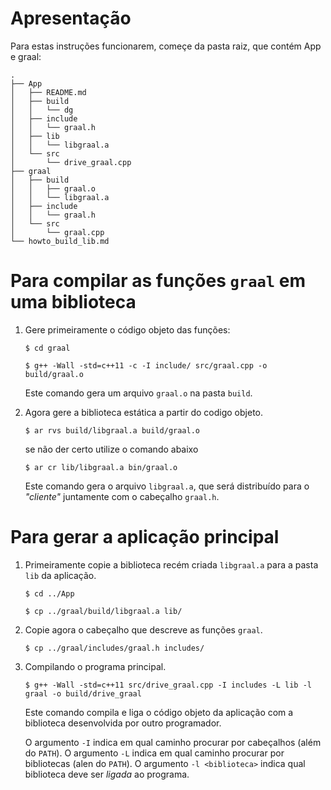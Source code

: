 # Apresentação

Para estas instruções funcionarem, começe da pasta raiz, que contém App e graal:

    .
    ├── App
    │   ├── README.md
    │   ├── build
    │   │   └── dg
    │   ├── include
    │   │   └── graal.h
    │   ├── lib
    │   │   └── libgraal.a
    │   └── src
    │       └── drive_graal.cpp
    ├── graal
    │   ├── build
    │   │   ├── graal.o
    │   │   └── libgraal.a
    │   ├── include
    │   │   └── graal.h
    │   └── src
    │       └── graal.cpp
    └── howto_build_lib.md

# Para compilar as funções `graal` em uma biblioteca

1.  Gere primeiramente o código objeto das funções:

    `$ cd graal`

    `$ g++ -Wall -std=c++11 -c -I include/ src/graal.cpp -o build/graal.o`

    Este comando gera um arquivo `graal.o` na pasta `build`.

2. Agora gere a biblioteca estática a partir do codigo objeto.

    `$ ar rvs build/libgraal.a build/graal.o`

    se não der certo utilize o comando abaixo

    `$ ar cr lib/libgraal.a bin/graal.o`

    Este comando gera o arquivo `libgraal.a`, que será distribuído para o
    _"cliente"_ juntamente com o cabeçalho `graal.h`.

# Para gerar a aplicação principal

1. Primeiramente copie a biblioteca recém criada `libgraal.a` para a pasta `lib` da aplicação.

    `$ cd ../App`

    `$ cp ../graal/build/libgraal.a lib/`

2. Copie agora o cabeçalho que descreve as funções `graal`.

    `$ cp ../graal/includes/graal.h includes/`

3. Compilando o programa principal.

    `$ g++ -Wall -std=c++11 src/drive_graal.cpp -I includes -L lib -l graal -o build/drive_graal`

    Este comando compila e liga o código objeto da aplicação com a biblioteca
    desenvolvida por outro programador.

    O argumento `-I` indica em qual caminho procurar por cabeçalhos (além do `PATH`).
    O argumento `-L` indica em qual caminho procurar por bibliotecas (alen do `PATH`).
    O argumento `-l <biblioteca>` indica qual biblioteca deve ser *ligada* ao programa.
